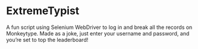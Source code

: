 # ExtremeTypist
A fun script using Selenium WebDriver to log in and break all the records on Monkeytype. Made as a joke, just enter your username and password, and you’re set to top the leaderboard!
